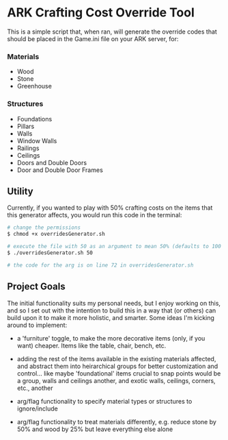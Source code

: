 # ARK Crafting Cost Override Tool
This is a simple script that, when ran, will generate the override codes that should be placed in the Game.ini file on your ARK server, for:

### Materials 
- Wood
- Stone
- Greenhouse

### Structures 
- Foundations
- Pillars
- Walls
- Window Walls
- Railings
- Ceilings
- Doors and Double Doors
- Door and Double Door Frames

## Utility

Currently, if you wanted to play with 50% crafting costs on the items that this generator affects, you would run this code in the terminal:

```bash
# change the permissions
$ chmod +x overridesGenerator.sh

# execute the file with 50 as an argument to mean 50% (defaults to 100 or 100%)
$ ./overridesGenerator.sh 50

# the code for the arg is on line 72 in overridesGenerator.sh
``` 

## Project Goals

The initial functionality suits my personal needs, but I enjoy working on this, and so I set out with the intention to build this in a way that (or others) can build upon it to make it more holistic, and smarter. Some ideas I'm kicking around to implement:

- a 'furniture' toggle, to make the more decorative items (only, if you want) cheaper. Items like the table, chair, bench, etc.

- adding the rest of the items available in the existing materials affected, and abstract them into heirarchical groups for better customization and control... like maybe 'foundational' items crucial to snap points would be a group, walls and ceilings another, and exotic walls, ceilings, corners, etc., another

- arg/flag functionality to specify material types or structures to ignore/include

- arg/flag functionality to treat materials differently, e.g. reduce stone by 50% and wood by 25% but leave everything else alone